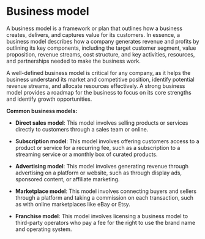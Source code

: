 # Business model

A business model is a framework or plan that outlines how a business creates, delivers, and captures value for its customers. In essence, a business model describes how a company generates revenue and profits by outlining its key components, including the target customer segment, value proposition, revenue streams, cost structure, and key activities, resources, and partnerships needed to make the business work.

A well-defined business model is critical for any company, as it helps the business understand its market and competitive position, identify potential revenue streams, and allocate resources effectively. A strong business model provides a roadmap for the business to focus on its core strengths and identify growth opportunities.

**Common business models:**

* **Direct sales model**: This model involves selling products or services directly to customers through a sales team or online.

* **Subscription model**: This model involves offering customers access to a product or service for a recurring fee, such as a subscription to a streaming service or a monthly box of curated products.

* **Advertising model**: This model involves generating revenue through advertising on a platform or website, such as through display ads, sponsored content, or affiliate marketing.

* **Marketplace model**: This model involves connecting buyers and sellers through a platform and taking a commission on each transaction, such as with online marketplaces like eBay or Etsy.

* **Franchise model**: This model involves licensing a business model to third-party operators who pay a fee for the right to use the brand name and operating system.
